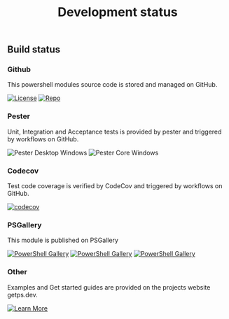 ﻿---
id: devstatus
title: Development status
---

## Build status

### Github

This powershell modules source code is stored and managed on GitHub.

[![License](https://img.shields.io/github/license/hanpq/PS.Tools.Daikin)](https://github.com/hanpq/PS.Tools.Daikin/blob/main/LICENSE)
[![Repo](https://img.shields.io/badge/repo-PS.Tools.Daikin-success?logo=github)](https://github.com/hanpq/PS.Tools.Daikin)

### Pester

Unit, Integration and Acceptance tests is provided by pester and triggered by workflows on GitHub.

![Pester Desktop Windows](https://github.com/hanpq/PS.Tools.Daikin/workflows/Pester%20Desktop%20Windows/badge.svg?branch=main)
![Pester Core Windows](https://github.com/hanpq/PS.Tools.Daikin/workflows/Pester%20Core%20Windows/badge.svg?branch=main)

### Codecov

Test code coverage is verified by CodeCov and triggered by workflows on GitHub.

[![codecov](https://codecov.io/gh/hanpq/PS.Tools.Daikin/branch/main/graph/badge.svg)](https://codecov.io/gh/hanpq/PS.Tools.Daikin)

### PSGallery

This module is published on PSGallery

[![PowerShell Gallery](https://img.shields.io/powershellgallery/v/PS.Tools.Daikin?label=PSGallery)](https://www.powershellgallery.com/packages/PS.Tools.Daikin)
[![PowerShell Gallery](https://img.shields.io/powershellgallery/dt/PS.Tools.Daikin?label=PSGallery%20downloads)](https://www.powershellgallery.com/packages/PS.Tools.Daikin)
[![PowerShell Gallery](https://img.shields.io/powershellgallery/p/PS.Tools.Daikin)](https://www.powershellgallery.com/packages/PS.Tools.Daikin)

### Other

Examples and Get started guides are provided on the projects website getps.dev.

[![Learn More](https://img.shields.io/badge/Learn%20More-PS.Tools.Daikin-success)](https://getps.dev/modules/PS.Tools.Daikin/quickstart)

